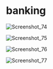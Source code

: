 # banking

![Screenshot_74](https://user-images.githubusercontent.com/69635164/93995113-52983680-fdb0-11ea-8b10-aa53a8efe88e.png)

![Screenshot_75](https://user-images.githubusercontent.com/69635164/93995121-53c96380-fdb0-11ea-8f46-4943b85b879f.png)

![Screenshot_76](https://user-images.githubusercontent.com/69635164/93995125-5461fa00-fdb0-11ea-8946-edf4a42e67b2.png)

![Screenshot_77](https://user-images.githubusercontent.com/69635164/93995128-54fa9080-fdb0-11ea-8d35-1cd43bd71b8b.png)
